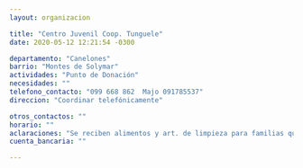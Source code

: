 ```yaml
---
layout: organizacion

title: "Centro Juvenil Coop. Tunguele"
date: 2020-05-12 12:21:54 -0300

departamento: "Canelones"
barrio: "Montes de Solymar"
actividades: "Punto de Donación"
necesidades: ""
telefono_contacto: "099 668 862  Majo 091785537"
direccion: "Coordinar telefónicamente"

otros_contactos: ""
horario: ""
aclaraciones: "Se reciben alimentos y art. de limpieza para familias que los necesiten."
cuenta_bancaria: ""

---
```

